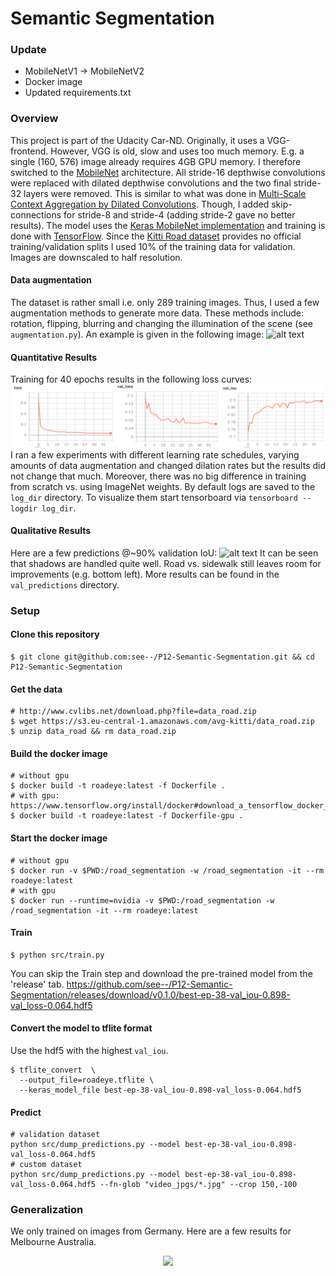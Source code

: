 # Semantic Segmentation

### Update
* MobileNetV1 -> MobileNetV2
* Docker image
* Updated requirements.txt

### Overview
This project is part of the Udacity Car-ND. Originally, it uses a VGG-frontend. However, VGG is old, slow and uses too much memory. E.g. a single (160, 576) image already requires 4GB GPU memory. I therefore switched to the [MobileNet](https://arxiv.org/abs/1704.04861) architecture. All stride-16 depthwise convolutions were replaced with dilated depthwise convolutions and the two final stride-32 layers were removed. This is similar to what was done in [Multi-Scale Context Aggregation by Dilated Convolutions](https://arxiv.org/abs/1511.07122).
Though, I added skip-connections for stride-8 and stride-4 (adding stride-2 gave no better results). 
The model uses the [Keras MobileNet implementation](https://github.com/fchollet/keras/blob/master/keras/applications/mobilenet.py) and training is done with
[TensorFlow](https://www.tensorflow.org/).
Since the [Kitti Road dataset](http://www.cvlibs.net/datasets/kitti/eval_road.php) provides no official training/validation splits I used 10% of the training data for validation. Images are downscaled to half resolution.

[//]: # (Image References)
[image1]: ./res/loss_curves.png
[image2]: ./res/augmentation_methods_overview.png
[image3]: ./res/latest_run.png
[image5]: ./res/highway.gif

#### Data augmentation
The dataset is rather small i.e. only 289 training images. Thus, I used a few augmentation methods to generate more data. These methods include: rotation, flipping, blurring and changing the illumination of the scene (see `augmentation.py`).
An example is given in the following image:
![alt text][image2]

#### Quantitative Results
Training for 40 epochs results in the following loss curves:
![alt text][image1]
I ran a few experiments with different learning rate schedules, varying amounts of data augmentation and changed dilation rates but the results did not change that much. Moreover, there was no big difference in training from scratch vs. using ImageNet weights.
By default logs are saved to the `log_dir` directory. To visualize them start tensorboard via `tensorboard --logdir log_dir`.

#### Qualitative Results
Here are a few predictions @~90% validation IoU:
![alt text][image3]
It can be seen that shadows are handled quite well. Road vs. sidewalk still leaves room for improvements (e.g. bottom left). More results can be found in the `val_predictions` directory.

### Setup

#### Clone this repository
```console
$ git clone git@github.com:see--/P12-Semantic-Segmentation.git && cd P12-Semantic-Segmentation
```

#### Get the data
```console
# http://www.cvlibs.net/download.php?file=data_road.zip
$ wget https://s3.eu-central-1.amazonaws.com/avg-kitti/data_road.zip
$ unzip data_road && rm data_road.zip
```

#### Build the docker image
```console
# without gpu
$ docker build -t roadeye:latest -f Dockerfile .
# with gpu: https://www.tensorflow.org/install/docker#download_a_tensorflow_docker_image
$ docker build -t roadeye:latest -f Dockerfile-gpu .
```

#### Start the docker image
```console
# without gpu
$ docker run -v $PWD:/road_segmentation -w /road_segmentation -it --rm roadeye:latest
# with gpu
$ docker run --runtime=nvidia -v $PWD:/road_segmentation -w /road_segmentation -it --rm roadeye:latest
```

#### Train
```console
$ python src/train.py
```
You can skip the Train step and download the pre-trained model from the 'release' tab.
https://github.com/see--/P12-Semantic-Segmentation/releases/download/v0.1.0/best-ep-38-val_iou-0.898-val_loss-0.064.hdf5

#### Convert the model to tflite format
Use the hdf5 with the highest `val_iou`.

```console
$ tflite_convert  \
  --output_file=roadeye.tflite \
  --keras_model_file best-ep-38-val_iou-0.898-val_loss-0.064.hdf5
```

#### Predict
```
# validation dataset
python src/dump_predictions.py --model best-ep-38-val_iou-0.898-val_loss-0.064.hdf5
# custom dataset
python src/dump_predictions.py --model best-ep-38-val_iou-0.898-val_loss-0.064.hdf5 --fn-glob "video_jpgs/*.jpg" --crop 150,-100
```


### Generalization
We only trained on images from Germany. Here are a few results for Melbourne Australia.
<p align="center">
    <img src="res/highway.gif">
</p>
